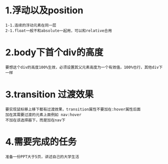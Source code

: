 # 1.浮动以及position
    1-1.连续的浮动元素在同一层
    2-1.float一般不和absolute一起用，可以和relative合用

# 2.body下首个div的高度
    要想这个div的高度100%生效，必须设置其父元素高度为一个有效值，100%也行，其他div下一样

# 3.transition 过渡效果
    要实现鼠标移上移下都有过渡效果，transition属性不要加在:hover属性后面
    加在其需要过渡的元素上面例如 nav:hover 
    不加在该选择器下，而是加在nav下

# 4.需要完成的任务
    准备一份PPT大于5页，讲述自己的大学生活